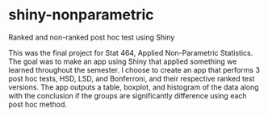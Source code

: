 # shiny-nonparametric
Ranked and non-ranked post hoc test using Shiny

This was the final project for Stat 464, Applied Non-Parametric Statistics.
The goal was to make an app using Shiny that applied something we learned throughout the semester.
I choose to create an app that performs 3 post hoc tests, HSD, LSD, and Bonferroni, and their respective
ranked test versions.
The app outputs a table, boxplot, and histogram of the data along with the conclusion 
if the groups are significantly difference using each post hoc method. 
